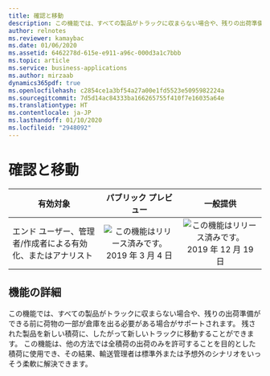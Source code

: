 ```yaml
---
title: 確認と移動
description: この機能では、すべての製品がトラックに収まらない場合や、残りの出荷準備ができる前に荷物の一部が倉庫を出る必要がある場合がサポートされます。
author: relnotes
ms.reviewer: kamaybac
ms.date: 01/06/2020
ms.assetid: 6462278d-615e-e911-a96c-000d3a1c7bbb
ms.topic: article
ms.service: business-applications
ms.author: mirzaab
dynamics365pdf: true
ms.openlocfilehash: c2854ce1a3bf54a27a00e1fd5523e5095982224a
ms.sourcegitcommit: 7d5d14ac84333ba166265755f410f7e16035a64e
ms.translationtype: HT
ms.contentlocale: ja-JP
ms.lasthandoff: 01/10/2020
ms.locfileid: "2948092"
---
```

# <a name="confirm-and-transfer"></a>確認と移動


| 有効対象    |  パブリック プレビュー | 一般提供 | 
| ---------- | :----------: |:----------: |
|エンド ユーザー、管理者/作成者による有効化、またはアナリスト|![この機能はリリース済みです。](/dynamics365-release-plan/media/green-checkmark.png "この機能はリリース済みです。") 2019 年 3 月 4 日| ![この機能はリリース済みです。](/dynamics365-release-plan/media/green-checkmark.png "この機能はリリース済みです。") 2019 年 12 月 19 日|






## <a name="feature-details"></a>機能の詳細
<!--feature detail start -->
この機能では、すべての製品がトラックに収まらない場合や、残りの出荷準備ができる前に荷物の一部が倉庫を出る必要がある場合がサポートされます。 残された製品を新しい積荷に、したがって新しいトラックに移動することができます。 この機能は、他の方法では全積荷の出荷のみを許可することを目的とした積荷に使用でき、その結果、輸送管理者は標準外または予想外のシナリオをいっそう柔軟に解決できます。
<!--feature detail end -->







